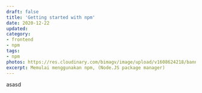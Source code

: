 ```yaml
---
draft: false
title: 'Getting started with npm'
date: 2020-12-22
updated: 
category:
- frontend
- npm
tags:
- npm
photos: https://res.cloudinary.com/bimagv/image/upload/v1608624218/banner/nodejs-npm_rr9wt0.png
excerpt: Memulai menggunakan npm, (Node.JS package manager)
---
```


asasd